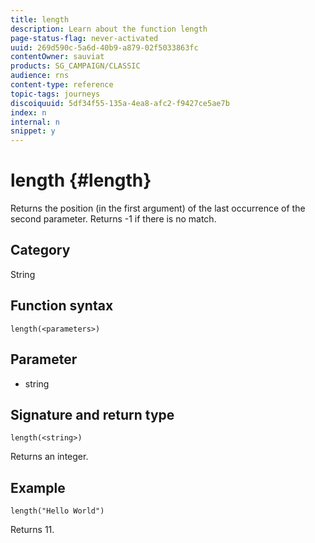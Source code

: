```yaml
---
title: length
description: Learn about the function length
page-status-flag: never-activated
uuid: 269d590c-5a6d-40b9-a879-02f5033863fc
contentOwner: sauviat
products: SG_CAMPAIGN/CLASSIC
audience: rns
content-type: reference
topic-tags: journeys
discoiquuid: 5df34f55-135a-4ea8-afc2-f9427ce5ae7b
index: n
internal: n
snippet: y
---
```


# length {#length}

Returns the position (in the first argument) of the last occurrence of the second parameter. Returns -1 if there is no match.

## Category

String

## Function syntax

`length(<parameters>)`

## Parameter

* string

## Signature and return type

`length(<string>)`

Returns an integer.

## Example

`length("Hello World")`

Returns 11.
